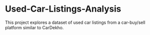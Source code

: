 # Used-Car-Listings-Analysis
This project explores a dataset of used car listings from a car-buy/sell platform similar to CarDekho. 

